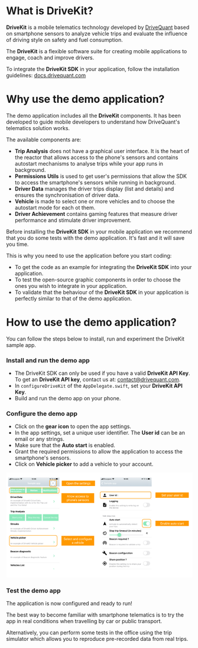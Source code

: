 # What is DriveKit?

**DriveKit** is a mobile telematics technology developed by [DriveQuant](https://www.drivequant.com/) based on smartphone sensors to analyze vehicle trips and evaluate the influence of driving style on safety and fuel consumption.

The **DriveKit** is a flexible software suite for creating mobile applications to engage, coach and improve drivers.

To integrate the **DriveKit SDK** in your application, follow the installation guidelines: [docs.drivequant.com](https://docs.drivequant.com)

# Why use the demo application?

The demo application includes all the **DriveKit** components. It has been developed to guide mobile developers to understand how DriveQuant's telematics solution works.

The available components are:
* **Trip Analysis** does not have a graphical user interface. It is the heart of the reactor that allows access to the phone's sensors and contains autostart mechanisms to analyse trips while your app runs in background.
* **Permissions Utils** is used to get user's permissions that allow the SDK to access the smartphone's sensors while running in background.
* **Driver Data** manages the driver trips display (list and details) and ensures the synchronisation of driver data.
* **Vehicle** is made to select one or more vehicles and to choose the autostart mode for each ot them.
* **Driver Achievement** contains gaming features that measure driver performance and stimulate driver improvement.

Before installing the **DriveKit SDK** in your mobile application we recommend that you do some tests with the demo application. It's fast and it will save you time. 

This is why you need to use the application before you start coding:
* To get the code as an example for integrating the **DriveKit SDK** into your application.
* To test the open-source graphic components in order to choose the ones you wish to integrate in your application.
* To validate that the behaviour of the **DriveKit SDK** in your application is perfectly similar to that of the demo application.

# How to use the demo application?

You can follow the steps below to install, run and experiment the DriveKit sample app.

### Install and run the demo app

* The DriveKit SDK can only be used if you have a valid **DriveKit API Key**. To get an **DriveKit API key**, contact us at: <contact@drivequant.com>.
* In `configureDriveKit` of the `AppDelegate.swift`, set your **DriveKit API Key**.
* Build and run the demo app on your phone.

### Configure the demo app

* Click on the **gear icon** to open the app settings.
* In the app settings, set a unique user identifier. The **User id** can be an email or any strings.
* Make sure that the **Auto start** is enabled.
* Grant the required permissions to allow the application to access the smartphone's sensors.
* Click on **Vehicle picker** to add a vehicle to your account.

![iOS Sample App Screenshots](https://github.com/DriveQuantPublic/drivekit-ui-ios/blob/master/iOS%20Sample%20App.png)


### Test the demo app

The application is now configured and ready to run! 

The best way to become familiar with smartphone telematics is to try the app in real conditions when travelling by car or public transport.

Alternatively, you can perform some tests in the office using the trip simulator which allows you to reproduce pre-recorded data from real trips.

